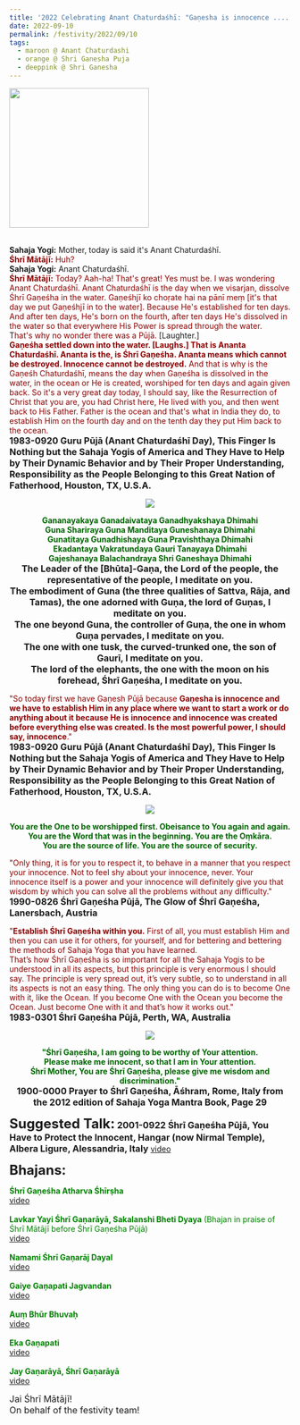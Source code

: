 ```yaml
---
title: '2022 Celebrating Anant Chaturdaśhī: "Gaṇesha is innocence .... the most powerful power, I should say, innocence" '
date: 2022-09-10
permalink: /festivity/2022/09/10
tags:
  - maroon @ Anant Chaturdashi
  - orange @ Shri Ganesha Puja
  - deeppink @ Shri Ganesha
---
```


<div style="text-align: left"><img src="/images/image1.png" width="250" /></div><br>

<p>
<b>Sahaja Yogi:</b> Mother, today is said it's Anant Chaturdaśhī.<br>
<font color="DarkRed"><b>Śhrī Mātājī:</b></font> <font color="DarkRed">Huh?</font><br>
<b>Sahaja Yogi:</b> Anant Chaturdaśhī.<br>
<font color="DarkRed"><b>Śhrī Mātājī:</b></font> <font color="DarkRed">Today? Aah-ha! That's great! Yes must be. I was wondering Anant Chaturdaśhī. Anant Chaturdaśhī is the day when we visarjan, dissolve Śhrī Gaṇeśha in the water. Gaṇeśhjī ko choṛate hai na pānī meṃ [it's that day we put Gaṇeśhjī in to the water]. Because He's established for ten days. And after ten days, He's born on the fourth, after ten days He's dissolved in the water so that everywhere His Power is spread through the water.</font><br>
T<font color="DarkRed">hat's why no wonder there was a Pūjā.</font> [Laughter.]<br>
<font color="DarkRed"><b>Gaṇeśha settled down into the water. [Laughs.] That is Ananta Chaturdaśhī. Ananta is the, is Śhrī Gaṇeśha. Ananta means which cannot be destroyed. Innocence cannot be destroyed.</b> And that is why is the Gaṇeśh Chaturdaśhī, means the day when Gaṇeśha is dissolved in the water, in the ocean or He is created, worshiped for ten days and again given back. So it's a very great day today, I should say, like the Resurrection of Christ that you are, you had Christ here, He lived with you, and then went back to His Father. Father is the ocean and that's what in India they do, to establish Him on the fourth day and on the tenth day they put Him back to the ocean.</font><br>
<font size="+0"><b>1983-0920 Guru Pūjā (Anant Chaturdaśhī Day), This Finger Is Nothing but the Sahaja Yogis of America and They Have to Help by Their Dynamic Behavior and by Their Proper Understanding, Responsibility as the People Belonging to this Great Nation of Fatherhood, Houston, TX, U.S.A.</b></font>
</p>

<div style="text-align: center"><img src="/images/image1014.png" /></div>

<p style="text-align:center;">
<font color="DarkGreen"><b>Gananayakaya Ganadaivataya Ganadhyakshaya Dhimahi<br>
Guna Shariraya Guna Manditaya Guneshanaya Dhimahi<br>
Gunatitaya Gunadhishaya Guna Pravishthaya Dhimahi<br>
Ekadantaya Vakratundaya Gauri Tanayaya Dhimahi<br>
Gajeshanaya Balachandraya Shri Ganeshaya Dhimahi</b></font><br>
<font size="+0"><b>The Leader of the [Bhūta]-Gaṇa, the Lord of the people, the representative of the people, I meditate on you.<br>
The embodiment of Guna (the three qualities of Sattva, Rāja, and Tamas), the one adorned with Guṇa, the lord of Guṇas, I meditate on you.<br>
The one beyond Guna, the controller of Guṇa, the one in whom Guṇa pervades, I meditate on you.<br>
The one with one tusk, the curved-trunked one, the son of Gaurī, I meditate on you.<br>
The lord of the elephants, the one with the moon on his forehead, Śhrī Gaṇeśha, I meditate on you.</b></font>
</p>

<p>
<font color="DarkRed">"So today first we have Gaṇesh Pūjā because <b>Gaṇesha is innocence and we have to establish Him in any place where we want to start a work or do anything about it because He is innocence and innocence was created before everything else was created. Is the most powerful power, I should say, innocence</b>."</font><br>
<font size="+0"><b>1983-0920 Guru Pūjā (Anant Chaturdaśhī Day), This Finger Is Nothing but the Sahaja Yogis of America and They Have to Help by Their Dynamic Behavior and by Their Proper Understanding, Responsibility as the People Belonging to this Great Nation of Fatherhood, Houston, TX, U.S.A.</b></font>
</p>

<div style="text-align: center"><img src="/images/image1015.png" /></div>

<p style="text-align:center;">
<font color="DarkGreen"><b>You are the One to be worshipped first. Obeisance to You again and again.<br>
You are the Word that was in the beginning. You are the Oṃkāra.<br>
You are the source of life. You are the source of security.</b></font>
</p>

<p>
<font color="DarkRed">"Only thing, it is for you to respect it, to behave in a manner that you respect your innocence. Not to feel shy about your innocence, never. Your innocence itself is a power and your innocence will definitely give you that wisdom by which you can solve all the problems without any difficulty."</font><br>
<font size="+0"><b>1990-0826 Śhrī Gaṇeśha Pūjā, The Glow of Śhrī Gaṇeśha, Lanersbach, Austria</b></font>
</p>

<p>
<font color="DarkRed">"<b>Establish Śhrī Gaṇeśha within you.</b> First of all, you must establish Him and then you can use it for others, for yourself, and for bettering and bettering the methods of Sahaja Yoga that you have learned.<br>
That’s how Śhrī Gaṇeśha is so important for all the Sahaja Yogis to be understood in all its aspects, but this principle is very enormous I should say. The principle is very spread out, it’s very subtle, so to understand in all its aspects is not an easy thing. The only thing you can do is to become One with it, like the Ocean. If you become One with the Ocean you become the Ocean. Just become One with it and that’s how it works out."</font><br>
<font size="+0"><b>1983-0301 Śhrī Gaṇeśha Pūjā, Perth, WA, Australia</b></font>
</p>

<div style="text-align: center"><img src="/images/image1016.png" /></div>

<p style="text-align:center;">
<font color="DarkGreen"><b>"Śhrī Gaṇeśha, I am going to be worthy of Your attention.<br>
Please make me innocent, so that I am in Your attention.<br>
Śhrī Mother, You are Śhrī Gaṇeśha, please give me wisdom and discrimination."</b></font><br>
<font size="+0"><b>1900-0000 Prayer to Śhrī Gaṇeśha, Āśhram, Rome, Italy from the 2012 edition of Sahaja Yoga Mantra Book, Page 29</b></font>
</p>

<font size="+2"><b>Suggested Talk:</b></font> 
<font size="+0"><b>2001-0922 Śhrī Gaṇeśha Pūjā, You Have to Protect the Innocent, Hangar (now Nirmal Temple), Albera Ligure, Alessandria, Italy</b></font>
<a href="https://vimeo.com/25225428"> video</a><br>

<font size="+2"><b>Bhajans:</b></font>

<p>
<font color="green"><b>Śhrī Gaṇeśha Atharva Śhīrṣha</b></font><br>
<a href="https://seven-teams.github.io/Videos_Links.html">video</a><br>
<br>
<font color="green"><b>Lavkar Yayi Śhrī Gaṇarāyā, Sakalanshi Bheti Dyaya</b> (Bhajan in praise of Śhrī Mātājī before Śhrī Gaṇeśha Pūjā)</font><br>
<a href="https://seven-teams.github.io/Videos_Links.html">video</a><br>
<br>
<font color="green"><b>Namami Śhrī Gaṇarāj Dayal</b></font><br>
<a href="https://seven-teams.github.io/Videos_Links.html">video</a><br>
<br>
<font color="green"><b>Gaiye Gaṇapati Jagvandan</b></font><br>
<a href="https://seven-teams.github.io/Videos_Links.html">video</a><br>
<br>
<font color="green"><b>Auṃ Bhūr Bhuvaḥ</b></font><br>
<a href="https://seven-teams.github.io/Videos_Links.html">video</a><br>
<br>
<font color="green"><b>Eka Gaṇapati</b></font><br>
<a href="https://youtu.be/Dg41OjGhrU8">video</a><br>
<br>
<font color="green"><b>Jay Gaṇarāyā, Śhrī Gaṇarāyā</b></font><br>
<a href="https://seven-teams.github.io/Videos_Links.html">video</a>
</p>

<p>
<font size="+0">Jai Śhrī Mātājī!<br>
On behalf of the festivity team!</font>
</p>